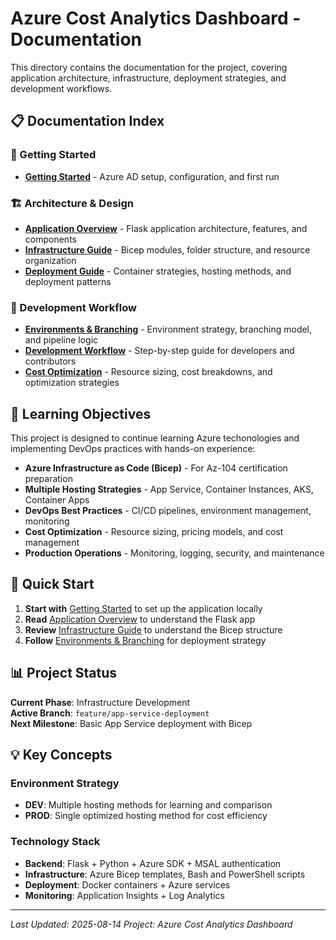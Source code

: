 # Azure Cost Analytics Dashboard - Documentation

This directory contains the documentation for the project, covering application architecture, infrastructure, deployment strategies, and development workflows.

## 📋 Documentation Index

### 🚀 Getting Started
- **[Getting Started](getting-started.md)** - Azure AD setup, configuration, and first run

### 🏗️ Architecture & Design
- **[Application Overview](application-overview.md)** - Flask application architecture, features, and components
- **[Infrastructure Guide](infrastructure-guide.md)** - Bicep modules, folder structure, and resource organization
- **[Deployment Guide](deployment-guide.md)** - Container strategies, hosting methods, and deployment patterns

### 🔄 Development Workflow
- **[Environments & Branching](environments-and-branching.md)** - Environment strategy, branching model, and pipeline logic
- **[Development Workflow](development-workflow.md)** - Step-by-step guide for developers and contributors
- **[Cost Optimization](cost-optimization.md)** - Resource sizing, cost breakdowns, and optimization strategies

## 🎯 Learning Objectives

This project is designed to continue learning Azure techonologies and implementing DevOps practices with hands-on experience:

- **Azure Infrastructure as Code (Bicep)** - For Az-104 certification preparation
- **Multiple Hosting Strategies** - App Service, Container Instances, AKS, Container Apps
- **DevOps Best Practices** - CI/CD pipelines, environment management, monitoring
- **Cost Optimization** - Resource sizing, pricing models, and cost management
- **Production Operations** - Monitoring, logging, security, and maintenance

## 🚀 Quick Start

1. **Start with** [Getting Started](getting-started.md) to set up the application locally
2. **Read** [Application Overview](application-overview.md) to understand the Flask app
3. **Review** [Infrastructure Guide](infrastructure-guide.md) to understand the Bicep structure
4. **Follow** [Environments & Branching](environments-and-branching.md) for deployment strategy

## 📊 Project Status

**Current Phase**: Infrastructure Development  
**Active Branch**: `feature/app-service-deployment`  
**Next Milestone**: Basic App Service deployment with Bicep

## 💡 Key Concepts

### Environment Strategy
- **DEV**: Multiple hosting methods for learning and comparison
- **PROD**: Single optimized hosting method for cost efficiency

### Technology Stack
- **Backend**: Flask + Python + Azure SDK + MSAL authentication
- **Infrastructure**: Azure Bicep templates, Bash and PowerShell scripts
- **Deployment**: Docker containers + Azure services
- **Monitoring**: Application Insights + Log Analytics

---

*Last Updated: 2025-08-14*
*Project: Azure Cost Analytics Dashboard*